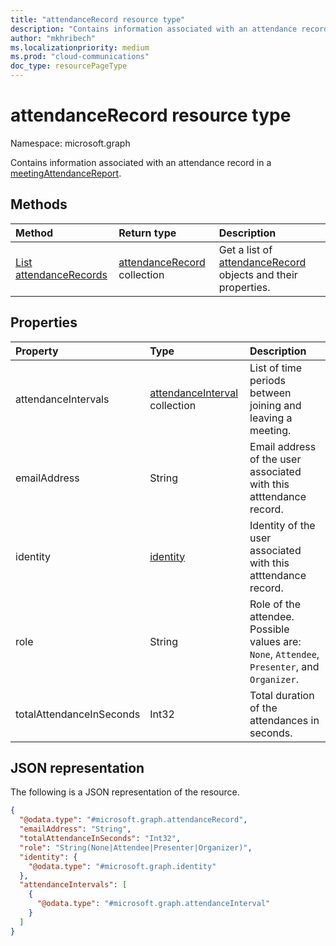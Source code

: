 ```yaml
---
title: "attendanceRecord resource type"
description: "Contains information associated with an attendance record in a meetingAttendanceReport."
author: "mkhribech"
ms.localizationpriority: medium
ms.prod: "cloud-communications"
doc_type: resourcePageType
---
```


# attendanceRecord resource type

Namespace: microsoft.graph

Contains information associated with an attendance record in a [meetingAttendanceReport](meetingattendancereport.md).

## Methods

|Method|Return type|Description|
|:---|:---|:---|
|[List attendanceRecords](../api/attendancerecord-list.md)|[attendanceRecord](../resources/attendancerecord.md) collection|Get a list of [attendanceRecord](../resources/attendancerecord.md) objects and their properties.|

## Properties

| Property            | Type    | Description|
|:--------------------|:--------|:-----------|
| attendanceIntervals | [attendanceInterval](attendanceinterval.md) collection | List of time periods between joining and leaving a meeting. |
| emailAddress | String | Email address of the user associated with this atttendance record. |
| identity | [identity](identity.md) | Identity of the user associated with this atttendance record. |
| role | String | Role of the attendee. Possible values are: `None`, `Attendee`, `Presenter`, and `Organizer`.  |
| totalAttendanceInSeconds | Int32 | Total duration of the attendances in seconds. |

## JSON representation

The following is a JSON representation of the resource.
<!-- {
  "blockType": "resource",
  "keyProperty": "id",
  "@odata.type": "microsoft.graph.attendanceRecord",
  "baseType": "microsoft.graph.entity",
  "openType": false
}
-->

```json
{
  "@odata.type": "#microsoft.graph.attendanceRecord",
  "emailAddress": "String",
  "totalAttendanceInSeconds": "Int32",
  "role": "String(None|Attendee|Presenter|Organizer)",
  "identity": {
    "@odata.type": "#microsoft.graph.identity"
  },
  "attendanceIntervals": [
    {
      "@odata.type": "#microsoft.graph.attendanceInterval"
    }
  ]
}
```
